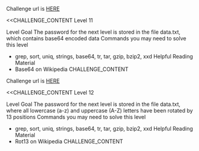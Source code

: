 Challenge url is <a href="http://www.overthewire.org/wargames/bandit/bandit11.shtml">HERE</a>

<<CHALLENGE_CONTENT
Level 11

Level Goal
The password for the next level is stored in the file data.txt, which contains base64 encoded data
Commands you may need to solve this level
 - grep, sort, uniq, strings, base64, tr, tar, gzip, bzip2, xxd
Helpful Reading Material
 - Base64 on Wikipedia
CHALLENGE_CONTENT

Challenge url is <a href="http://www.overthewire.org/wargames/bandit/bandit12.shtml">HERE</a>

<<CHALLENGE_CONTENT
Level 12

Level Goal
The password for the next level is stored in the file data.txt, where all lowercase (a-z) and uppercase (A-Z) letters have been rotated by 13 positions
Commands you may need to solve this level
 - grep, sort, uniq, strings, base64, tr, tar, gzip, bzip2, xxd
Helpful Reading Material
 - Rot13 on Wikipedia
CHALLENGE_CONTENT